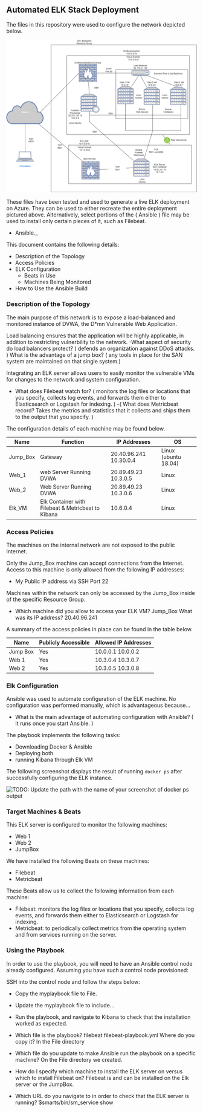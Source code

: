 ## Automated ELK Stack Deployment

The files in this repository were used to configure the network depicted below.



  ![ELK Project](Diagrams/image.png)

These files have been tested and used to generate a live ELK deployment on Azure. They can be used to either recreate the entire deployment pictured above. Alternatively, select portions of the ( Ansible ) file may be used to install only certain pieces of it, such as Filebeat.

  - Ansible._

This document contains the following details:
- Description of the Topology
- Access Policies
- ELK Configuration
  - Beats in Use
  - Machines Being Monitored
- How to Use the Ansible Build


### Description of the Topology

The main purpose of this network is to expose a load-balanced and monitored instance of DVWA, the D*mn Vulnerable Web Application.

Load balancing ensures that the application will be highly applicable, in addition to restricting vulnerbility to the network.
-What aspect of security do load balancers protect? ( defends an organization against DDoS attacks. ) What is the advantage of a jump box? ( any tools in place for the SAN system are maintained on that single system.)

Integrating an ELK server allows users to easily monitor the vulnerable VMs for changes to the network and system configuration.
- What does Filebeat watch for? ( monitors the log files or locations that you specify, collects log events, and forwards them either to Elasticsearch or Logstash for indexing. )
-( What does Metricbeat record? Takes the metrics and statistics that it collects and ships them to the output that you specify. )

The configuration details of each machine may be found below.


| Name     | Function                                           | IP Addresses            | OS                   |
|----------|----------------------------------------------------|-------------------------|----------------------|
| Jump_Box | Gateway                                            | 20.40.96.241  10.30.0.4 | Linux (ubuntu 18.04) |
| Web_1    | web Server Running DVWA                            | 20.89.49.23  10.3.0.5   | Linux                |
| Web_2    | Web Server Running DVWA                            | 20.89.49.23  10.3.0.6   | Linux                |
| Elk_VM   | Elk Container with Filebeat & Metricbeat to Kibana | 10.6.0.4                | Linux                |

### Access Policies

The machines on the internal network are not exposed to the public Internet. 

Only the Jump_Box machine can accept connections from the Internet. Access to this machine is only allowed from the following IP addresses:
- My Public IP address via SSH Port 22

Machines within the network can only be accessed by the Jump_Box inside of the specific Resource Group.
- Which machine did you allow to access your ELK VM? Jump_Box What was its IP address? 20.40.96.241

A summary of the access policies in place can be found in the table below.

| Name     | Publicly Accessible | Allowed IP Addresses |
|----------|---------------------|----------------------|
| Jump Box | Yes                 | 10.0.0.1 10.0.0.2    |
| Web 1    | Yes                 | 10.3.0.4 10.3.0.7    |
| Web 2    | Yes                 | 10.3.0.5 10.3.0.8    |

### Elk Configuration

Ansible was used to automate configuration of the ELK machine. No configuration was performed manually, which is advantageous because...
- What is the main advantage of automating configuration with Ansible? ( It runs once you start Ansible. )

The playbook implements the following tasks:
- Downloading Docker & Ansible
- Deploying both
- running Kibana through Elk VM

The following screenshot displays the result of running `docker ps` after successfully configuring the ELK instance.




![TODO: Update the path with the name of your screenshot of docker ps output](Images/docker_ps_output.png)

### Target Machines & Beats
This ELK server is configured to monitor the following machines:
- Web 1 
- Web 2
- JumpBox

We have installed the following Beats on these machines:
- Filebeat
- Metricbeat

These Beats allow us to collect the following information from each machine:
- Filebeat: monitors the log files or locations that you specify, collects log events, and forwards them either to Elasticsearch or Logstash for indexing.
- Metricbeat: to periodically collect metrics from the operating system and from services running on the server.

### Using the Playbook
In order to use the playbook, you will need to have an Ansible control node already configured. Assuming you have such a control node provisioned: 

SSH into the control node and follow the steps below:
- Copy the myplaybook file to File.
- Update the myplaybook file to include...
- Run the playbook, and navigate to Kibana to check that the installation worked as expected.


- Which file is the playbook? filebeat filebeat-playbook.yml Where do you copy it? In the File directory
- Which file do you update to make Ansible run the playbook on a specific machine? On the File directory we created. 
- How do I specify which machine to install the ELK server on versus which to install Filebeat on? Filebeat is and can be installed on the Elk server or the JumpBox.
- Which URL do you navigate to in order to check that the ELK server is running? $smarts/bin/sm_service show


